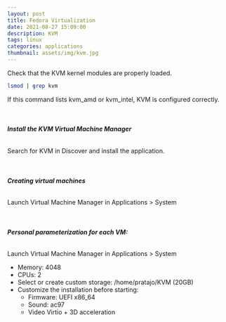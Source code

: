 ```yaml
---
layout: post
title: Fedora Virtualization
date: 2021-08-27 15:09:00
description: KVM
tags: linux
categories: applications
thumbnail: assets/img/kvm.jpg
---
```


Check that the KVM kernel modules are properly loaded.

```bash
lsmod | grep kvm
```

If this command lists kvm_amd or kvm_intel, KVM is configured correctly.

&nbsp;

###### **Install the KVM Virtual Machine Manager**

Search for KVM in Discover and install the application.

&nbsp;

###### **Creating virtual machines**

Launch Virtual Machine Manager in Applications > System

&nbsp;

###### **Personal parameterization for each VM:**

Launch Virtual Machine Manager in Applications > System

- Memory: 4048
- CPUs: 2
- Select or create custom storage: /home/pratajo/KVM (20GB)
- Customize the installation before starting:
  - Firmware: UEFI x86_64
  - Sound: ac97
  - Video Virtio + 3D acceleration

&nbsp;

<script src="https://giscus.app/client.js"
        data-repo="pratajo/pratajo.github.io"
        data-repo-id="R_kgDONl93Sw"
        data-category="Comments"
        data-category-id="DIC_kwDONl93S84Cl7yv"
        data-mapping="title"
        data-strict="1"
        data-reactions-enabled="1"
        data-emit-metadata="0"
        data-input-position="bottom"
        data-theme="preferred_color_scheme"
        data-lang="en"
        crossorigin="anonymous"
        async>
</script>
